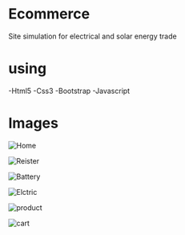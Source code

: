 # Ecommerce
Site simulation for electrical and solar energy trade
# using 
-Html5
-Css3
-Bootstrap
-Javascript

# Images 

![Home](https://user-images.githubusercontent.com/105351178/167843890-cf845de0-7676-4d44-9603-64b075b1957d.jpg)


![Reister](https://user-images.githubusercontent.com/105351178/167844242-dbf44546-400b-46be-89e2-864ec40753b6.jpg)


![Battery](https://user-images.githubusercontent.com/105351178/167844297-77c95723-bd6d-4ed7-b6c9-d72dc93c55c5.jpg)


![Elctric](https://user-images.githubusercontent.com/105351178/167844309-b9a03676-fa1a-4f21-84dc-6cc72ee03da9.jpg)


![product](https://user-images.githubusercontent.com/105351178/167844320-8e4d8226-daac-4f4f-a259-b92983c5d494.jpg)


![cart](https://user-images.githubusercontent.com/105351178/167844342-fd8fc094-b139-4ba1-8c4c-d9257690545c.jpg)


